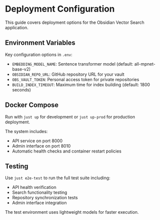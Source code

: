 # Deployment Configuration

This guide covers deployment options for the Obsidian Vector Search application.

## Environment Variables

Key configuration options in `.env`:

- `EMBEDDING_MODEL_NAME`: Sentence transformer model (default: all-mpnet-base-v2)
- `OBSIDIAN_REPO_URL`: GitHub repository URL for your vault
- `OBS_VAULT_TOKEN`: Personal access token for private repositories
- `BUILD_INDEX_TIMEOUT`: Maximum time for index building (default: 1800 seconds)

## Docker Compose

Run with `just up` for development or `just up-prod` for production deployment.

The system includes:
- API service on port 8000
- Admin interface on port 8010
- Automatic health checks and container restart policies

## Testing

Use `just e2e-test` to run the full test suite including:
- API health verification
- Search functionality testing
- Repository synchronization tests
- Admin interface integration

The test environment uses lightweight models for faster execution.